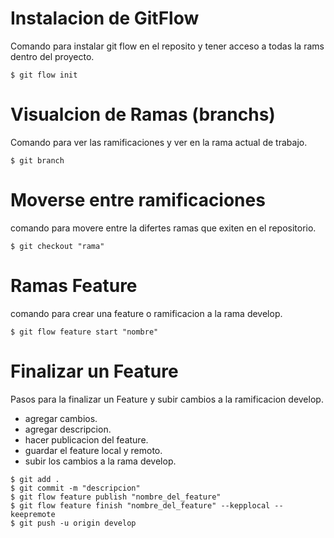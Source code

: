 # Instalacion de GitFlow

Comando para instalar git flow en el reposito y tener acceso a todas la rams dentro del proyecto.

```git
$ git flow init
```

# Visualcion de Ramas (branchs)

Comando para ver las ramificaciones y ver en la rama actual de trabajo.


```git
$ git branch
```


# Moverse entre ramificaciones

comando para movere entre la difertes ramas que exiten en el repositorio.

```git
$ git checkout "rama"
```

# Ramas Feature

comando para crear una feature o ramificacion a la rama develop.

```git
$ git flow feature start "nombre"
```

# Finalizar un Feature

Pasos para la finalizar un Feature y subir cambios a la ramificacion develop.

* agregar cambios.
* agregar descripcion.
* hacer publicacion del feature.
* guardar el feature local y remoto. 
* subir los cambios a la rama develop. 

```git
$ git add . 
$ git commit -m "descripcion"
$ git flow feature publish "nombre_del_feature"
$ git flow feature finish "nombre_del_feature" --kepplocal --keepremote
$ git push -u origin develop
```